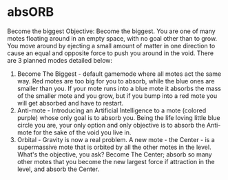 # absORB
Become the biggest
Objective: Become the biggest. 
You are one of many motes floating around in an empty space, with no goal other than to grow. You move around by ejecting a small amount of matter in one direction to cause an equal and opposite force to push you around in the void. There are 3 planned modes detailed below:
1. Become The Biggest - default gamemode where all motes act the same way. Red motes are too big for you to absorb, while the blue ones are smaller than you. If your mote runs into a blue mote it absorbs the mass of the smaller mote and you grow, but if you bump into a red mote you will get absorbed and have to restart.
2. Anti-mote - Introducing an Artificial Intelligence to a mote (colored purple) whose only goal is to absorb you. Being the life loving little blue circle you are, your only option and only objective is to absorb the Anti-mote for the sake of the void you live in.
3. Orbital - Gravity is now a real problem. A new mote - the Center - is a supermassive mote that is orbited by all the other motes in the level. What's the objective, you ask? Become The Center; absorb so many other motes that you become the new largest force if attraction in the level, and absorb the Center.
